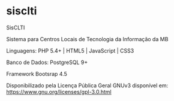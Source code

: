 # sisclti
SisCLTI

Sistema para Centros Locais de Tecnologia da Informação da MB

Linguagens: PHP 5.4+ | HTML5 | JavaScript | CSS3

Banco de Dados: PostgreSQL 9+

Framework Bootsrap 4.5

Disponibilizado pela Licença Pública Geral GNUv3 disponível em: https://www.gnu.org/licenses/gpl-3.0.html
